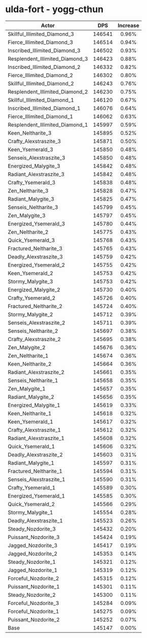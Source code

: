 # ulda-fort - yogg-cthun
| Actor | DPS | Increase |
|---|:---:|:---:|
|Skillful_Illimited_Diamond_3|146541|0.96%|
|Fierce_Illimited_Diamond_3|146514|0.94%|
|Inscribed_Illimited_Diamond_3|146502|0.93%|
|Resplendent_Illimited_Diamond_3|146423|0.88%|
|Inscribed_Illimited_Diamond_2|146332|0.82%|
|Fierce_Illimited_Diamond_2|146302|0.80%|
|Skillful_Illimited_Diamond_2|146243|0.76%|
|Resplendent_Illimited_Diamond_2|146230|0.75%|
|Skillful_Illimited_Diamond_1|146120|0.67%|
|Inscribed_Illimited_Diamond_1|146076|0.64%|
|Fierce_Illimited_Diamond_1|146062|0.63%|
|Resplendent_Illimited_Diamond_1|145997|0.59%|
|Keen_Neltharite_3|145895|0.52%|
|Crafty_Alexstraszite_3|145871|0.50%|
|Keen_Ysemerald_3|145850|0.48%|
|Senseis_Alexstraszite_3|145850|0.48%|
|Energized_Malygite_3|145842|0.48%|
|Radiant_Alexstraszite_3|145842|0.48%|
|Crafty_Ysemerald_3|145838|0.48%|
|Zen_Neltharite_3|145828|0.47%|
|Radiant_Malygite_3|145825|0.47%|
|Senseis_Neltharite_3|145799|0.45%|
|Zen_Malygite_3|145797|0.45%|
|Energized_Ysemerald_3|145780|0.44%|
|Zen_Neltharite_2|145775|0.43%|
|Quick_Ysemerald_3|145768|0.43%|
|Fractured_Neltharite_3|145765|0.43%|
|Deadly_Alexstraszite_3|145759|0.42%|
|Energized_Ysemerald_2|145755|0.42%|
|Keen_Ysemerald_2|145753|0.42%|
|Stormy_Malygite_3|145753|0.42%|
|Energized_Malygite_2|145730|0.40%|
|Crafty_Ysemerald_2|145726|0.40%|
|Fractured_Neltharite_2|145724|0.40%|
|Stormy_Malygite_2|145712|0.39%|
|Senseis_Alexstraszite_2|145711|0.39%|
|Senseis_Neltharite_2|145697|0.38%|
|Crafty_Alexstraszite_2|145695|0.38%|
|Zen_Malygite_2|145676|0.36%|
|Zen_Neltharite_1|145674|0.36%|
|Keen_Neltharite_2|145664|0.36%|
|Radiant_Alexstraszite_2|145661|0.35%|
|Senseis_Neltharite_1|145658|0.35%|
|Zen_Malygite_1|145657|0.35%|
|Radiant_Malygite_2|145656|0.35%|
|Energized_Malygite_1|145619|0.33%|
|Keen_Neltharite_1|145618|0.32%|
|Keen_Ysemerald_1|145617|0.32%|
|Crafty_Alexstraszite_1|145612|0.32%|
|Radiant_Alexstraszite_1|145608|0.32%|
|Quick_Ysemerald_1|145606|0.32%|
|Deadly_Alexstraszite_2|145603|0.31%|
|Radiant_Malygite_1|145597|0.31%|
|Fractured_Neltharite_1|145594|0.31%|
|Senseis_Alexstraszite_1|145590|0.31%|
|Crafty_Ysemerald_1|145589|0.30%|
|Energized_Ysemerald_1|145585|0.30%|
|Quick_Ysemerald_2|145566|0.29%|
|Stormy_Malygite_1|145554|0.28%|
|Deadly_Alexstraszite_1|145523|0.26%|
|Steady_Nozdorite_3|145432|0.20%|
|Puissant_Nozdorite_3|145424|0.19%|
|Jagged_Nozdorite_3|145417|0.19%|
|Jagged_Nozdorite_2|145353|0.14%|
|Steady_Nozdorite_1|145321|0.12%|
|Jagged_Nozdorite_1|145319|0.12%|
|Forceful_Nozdorite_2|145315|0.12%|
|Puissant_Nozdorite_1|145301|0.11%|
|Steady_Nozdorite_2|145300|0.11%|
|Forceful_Nozdorite_3|145284|0.09%|
|Forceful_Nozdorite_1|145275|0.09%|
|Puissant_Nozdorite_2|145252|0.07%|
|Base|145147|0.00%|
